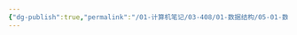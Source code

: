 ```yaml
---
{"dg-publish":true,"permalink":"/01-计算机笔记/03-408/01-数据结构/05-01-数据结构与算法-zuo/算法/02-排序算法/完全二叉树/","tags":["personal/blog","algorithm/data-structures/二叉树"]}
---
```


